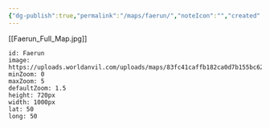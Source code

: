 ```yaml
---
{"dg-publish":true,"permalink":"/maps/faerun/","noteIcon":"","created":"2025-10-26T20:59:20.449-07:00","updated":"2025-10-27T17:54:57.799-07:00"}
---
```


[[Faerun_Full_Map.jpg]]
```leaflet
id: Faerun
image: https://uploads.worldanvil.com/uploads/maps/83fc41caffb182ca0d7b155bc623a4c8.jpg
minZoom: 0
maxZoom: 5
defaultZoom: 1.5
height: 720px
width: 1000px
lat: 50
long: 50

```


